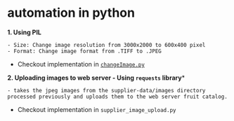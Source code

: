 # automation in python
**1. Using PIL**

    - Size: Change image resolution from 3000x2000 to 600x400 pixel
    - Format: Change image format from .TIFF to .JPEG
- Checkout implementation in <code><a href="https://github.com/ggotora/automation-python/blob/main/changeImage.py">changeImage.py</a></code>

**2. Uploading images to web server - Using <code>requests</code> library***

    - takes the jpeg images from the supplier-data/images directory  processed previously and uploads them to the web server fruit catalog.
- Checkout implementation in <code>supplier_image_upload.py</code>
